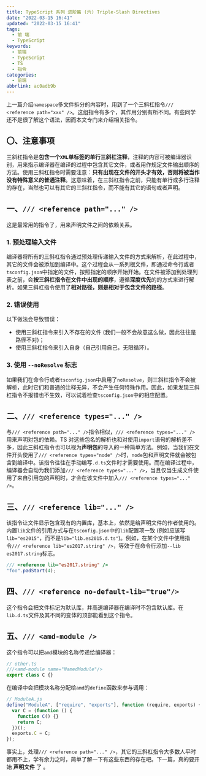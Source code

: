 ```yaml
---
title: TypeScript 系列 进阶篇 (六) Triple-Slash Directives
date: "2022-03-15 16:41"
updated: "2022-03-15 16:41"
tags:
  - 前 端
  - TypeScript
keywords:
  - 前端
  - TypeScript
  - TS
  - 指令
categories:
  - 前端
abbrlink: ac0adb9b
---
```


上一篇介绍`namespace`多文件拆分的内容时，用到了一个三斜杠指令`/// <reference path="xxx" />`。这组指令有多个，其作用分别有所不同。有些同学还不是很了解这个语法，因而本文专门来介绍相关指令。

## 〇、注意事项

三斜杠指令是**包含一个`XML`单标签的单行三斜杠注释**，注释的内容可被编译器识别，用来指示编译器在编译的过程中包含其它文件，或者用作规定文件输出顺序的方法。使用三斜杠指令时需要注意：**只有出现在文件的开头才有效，否则将被当作没有特殊意义的普通注释**。这意味着，在三斜杠指令之前，只能有单行或多行注释的存在，当然也可以有其它的三斜杠指令，而不能有其它的语句或者声明。

## 一、`/// <reference path="..." />`

这是最常用的指令了，用来声明文件之间的依赖关系。

### 1. 预处理输入文件

编译器将所有的三斜杠指令通过预处理传递输入文件的方式来解析，在此过程中，其它的文件会被添加到编译中。这个过程会从一系列根文件，即通过命令行或者`tsconfig.json`中指定的文件，按照指定的顺序开始开始。在文件被添加到处理列表之前，会**按三斜杠指令在文件中出现的顺序**，遵循**深度优先**的的方式来进行解析。如果三斜杠指令使用了**相对路径，则是相对于包含文件的路径**。

### 2. 错误使用

以下做法会导致错误：

- 使用三斜杠指令来引入不存在的文件 (我们一般不会故意这么做，因此往往是路径不对)；
- 使用三斜杠指令来引入自身（自己引用自己，无限循环）。

### 3. 使用 `--noResolve` 标志

如果我们在命令行或者`tsconfig.json`中启用了`noResolve`，则三斜杠指令不会被解析，此时它们和普通的注释无异，不会产生任何特殊作用。因此，如果发现三斜杠指令不报错也不生效，可以试着检查`tsconfig.json`中的相应配置。

## 二、`/// <reference types="..." />`

与`/// <reference path="..." />`指令相似，`/// <reference types="..." />`用来声明对包的依赖。TS 对这些包名的解析也和对使用`import`语句的解析差不多，因此三斜杠指令也可以视为**声明包**的导入的一种简单方法。例如，当我们在文件开头使用了`/// <reference types="node" />`时，`node`包和声明文件就会被包含到编译中。该指令往往在手动编写`.d.ts`文件时才需要使用。而在编译过程中，编译器会自动为我们添加`/// <reference types="..." />`，当且仅当生成文件使用了来自引用包的声明时，才会在该文件中加入`/// <reference types="..." />`。

## 三、`/// <reference lib="..." />`

该指令让文件显示包含现有的内置库，基本上，依然是给声明文件的作者使用的。内置`lib`文件的引用方式与在`tsconfig.json`中的`lib`配置项一致 (例如应该写`lib="es2015"`，而不是`lib="lib.es2015.d.ts"`)。例如，在某个文件中使用指令`/// <reference lib="es2017.string" />`，等效于在命令行添加`--lib es2017.string`标志。

```typescript
/// <reference lib="es2017.string" />
"foo".padStart(4);
```

## 四、`/// <reference no-default-lib="true"/>`

这个指令会把文件标记为默认库，并高速编译器在编译时不包含默认库。在`lib.d.ts`文件及其不同的变体的顶部能看到这个指令。

## 五、`/// <amd-module />`

这个指令可以把`amd`模块的名称传递给编译器：

```typescript
// other.ts
///<amd-module name="NamedModule"/>
export class C {}
```

在编译中会把模块名称分配给`amd`的`define`函数来参与调用：

```typescript
// ModuleA.js
define("ModuleA", ["require", "exports"], function (require, exports) {
  var C = (function () {
    function C() {}
    return C;
  })();
  exports.C = C;
});
```

事实上，处理`/// <reference path="..." />`，其它的三斜杠指令大多数人平时都用不上，学有余力之时，简单了解一下有这些东西的存在吧。下一篇，真的要开始 **声明文件** 了 。
